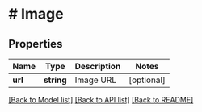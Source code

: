 # # Image

## Properties

Name | Type | Description | Notes
------------ | ------------- | ------------- | -------------
**url** | **string** | Image URL | [optional]

[[Back to Model list]](../../README.md#models) [[Back to API list]](../../README.md#endpoints) [[Back to README]](../../README.md)
